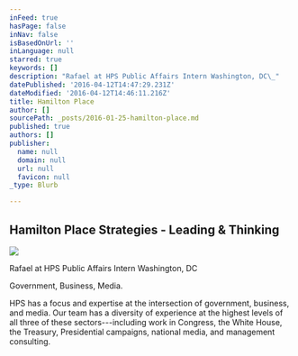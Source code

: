 ```yaml
---
inFeed: true
hasPage: false
inNav: false
isBasedOnUrl: ''
inLanguage: null
starred: true
keywords: []
description: "Rafael at HPS Public Affairs Intern Washington, DC\_"
datePublished: '2016-04-12T14:47:29.231Z'
dateModified: '2016-04-12T14:46:11.216Z'
title: Hamilton Place
author: []
sourcePath: _posts/2016-01-25-hamilton-place.md
published: true
authors: []
publisher:
  name: null
  domain: null
  url: null
  favicon: null
_type: Blurb

---
```

## Hamilton Place Strategies - Leading & Thinking
![](https://s3-us-west-2.amazonaws.com/the-grid-img/p/45140aea796f061a27e20551fdc817163b0a7db8.png)

Rafael at HPS Public Affairs Intern Washington, DC 

Government, Business, Media.

HPS has a focus and expertise at the intersection of government, business, and media. Our team has a diversity of experience at the highest levels of all three of these sectors---including work in Congress, the White House, the Treasury, Presidential campaigns, national media, and management consulting.